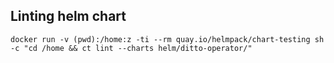 ## Linting helm chart

    docker run -v (pwd):/home:z -ti --rm quay.io/helmpack/chart-testing sh -c "cd /home && ct lint --charts helm/ditto-operator/"